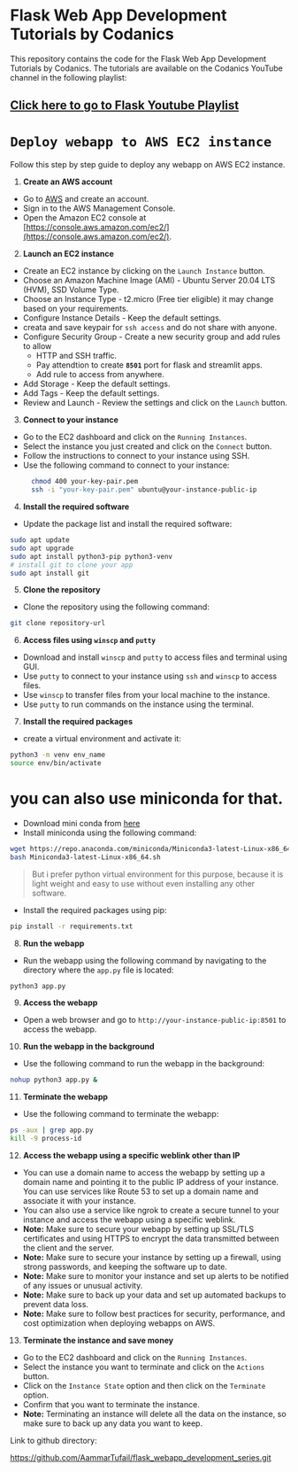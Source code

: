 # Flask Web App Development Tutorials by Codanics

This repository contains the code for the Flask Web App Development Tutorials by Codanics. The tutorials are available on the Codanics YouTube channel in the following playlist:

## [Click here to go to Flask Youtube Playlist](https://www.youtube.com/playlist?list=PL9XvIvvVL50H3SI7VaZ30OWu6NHWEJG_x)


# **`Deploy webapp to AWS EC2 instance`**

Follow this step by step guide to deploy any webapp on AWS EC2 instance.

1. **Create an AWS account**
- Go to [AWS](https://aws.amazon.com/) and create an account.
- Sign in to the AWS Management Console.
- Open the Amazon EC2 console at [https://console.aws.amazon.com/ec2/](https://console.aws.amazon.com/ec2/). 

2. **Launch an EC2 instance**
- Create an EC2 instance by clicking on the `Launch Instance` button.
- Choose an Amazon Machine Image (AMI) - Ubuntu Server 20.04 LTS (HVM), SSD Volume Type.
- Choose an Instance Type - t2.micro (Free tier eligible) it may change based on your requirements.
- Configure Instance Details - Keep the default settings.
- creata and save keypair for `ssh access` and do not share with anyone.
- Configure Security Group - Create a new security group and add rules to allow     
  - HTTP and SSH traffic. 
  - Pay attendtion to create **`8501`** port for flask and streamlit apps.
  - Add rule to access from anywhere.
- Add Storage - Keep the default settings.
- Add Tags - Keep the default settings.
- Review and Launch - Review the settings and click on the `Launch` button.

3. **Connect to your instance** 
- Go to the EC2 dashboard and click on the `Running Instances`.
- Select the instance you just created and click on the `Connect` button.
- Follow the instructions to connect to your instance using SSH.
- Use the following command to connect to your instance:
  ```bash
    chmod 400 your-key-pair.pem
    ssh -i "your-key-pair.pem" ubuntu@your-instance-public-ip
    ```

4. **Install the required software**
- Update the package list and install the required software:
```bash
sudo apt update
sudo apt upgrade
sudo apt install python3-pip python3-venv
# install git to clone your app
sudo apt install git
```
5. **Clone the repository**
- Clone the repository using the following command:
```bash
git clone repository-url
```

6. **Access files using `winscp` and `putty`**
- Download and install `winscp` and `putty` to access files and terminal using GUI.
- Use `putty` to connect to your instance using `ssh` and `winscp` to access files.
- Use `winscp` to transfer files from your local machine to the instance.
- Use `putty` to run commands on the instance using the terminal.


7. **Install the required packages**
- create a virtual environment and activate it:
```bash
python3 -m venv env_name
source env/bin/activate
```
# you can also use miniconda for that.
- Download mini conda from [here](https://docs.conda.io/en/latest/miniconda.html)
- Install miniconda using the following command:
```bash
wget https://repo.anaconda.com/miniconda/Miniconda3-latest-Linux-x86_64.sh
bash Miniconda3-latest-Linux-x86_64.sh
```

> But i prefer python virtual environment for this purpose, because it is light weight and easy to use without even installing any other software.

- Install the required packages using pip:
```bash
pip install -r requirements.txt
```

8. **Run the webapp**
- Run the webapp using the following command by navigating to the directory where the `app.py` file is located:
```bash
python3 app.py
```

9. **Access the webapp**
- Open a web browser and go to `http://your-instance-public-ip:8501` to access the webapp.

10. **Run the webapp in the background**
- Use the following command to run the webapp in the background:
```bash
nohup python3 app.py &
```

11. **Terminate the webapp**
- Use the following command to terminate the webapp:
```bash
ps -aux | grep app.py
kill -9 process-id
```

12. **Access the webapp using a specific weblink other than IP**
- You can use a domain name to access the webapp by setting up a domain name and pointing it to the public IP address of your instance. You can use services like Route 53 to set up a domain name and associate it with your instance.
- You can also use a service like ngrok to create a secure tunnel to your instance and access the webapp using a specific weblink.
- **Note:** Make sure to secure your webapp by setting up SSL/TLS certificates and using HTTPS to encrypt the data transmitted between the client and the server.
- **Note:** Make sure to secure your instance by setting up a firewall, using strong passwords, and keeping the software up to date.
- **Note:** Make sure to monitor your instance and set up alerts to be notified of any issues or unusual activity.
- **Note:** Make sure to back up your data and set up automated backups to prevent data loss.
- **Note:** Make sure to follow best practices for security, performance, and cost optimization when deploying webapps on AWS.


13.  **Terminate the instance and save money**
- Go to the EC2 dashboard and click on the `Running Instances`.
- Select the instance you want to terminate and click on the `Actions` button.
- Click on the `Instance State` option and then click on the `Terminate` option.
- Confirm that you want to terminate the instance.
- **Note:** Terminating an instance will delete all the data on the instance, so make sure to back up any data you want to keep.






Link to github directory:

https://github.com/AammarTufail/flask_webapp_development_series.git